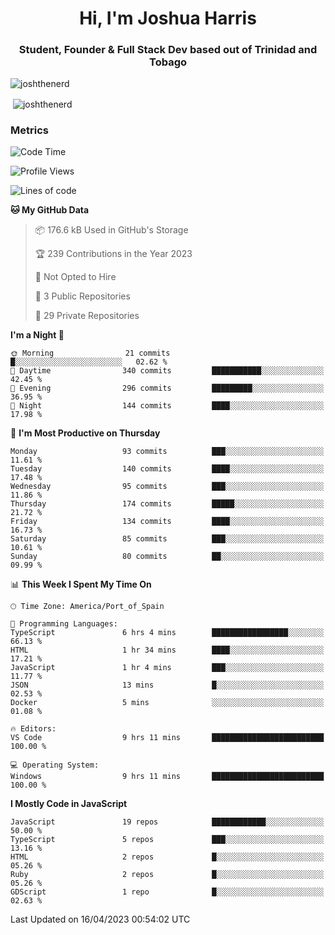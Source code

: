 <h1 align="center">Hi, I'm Joshua Harris</h1>
<h3 align="center">Student, Founder & Full Stack Dev based out of Trinidad and Tobago</h3>

<p align="left"> <img src="https://komarev.com/ghpvc/?username=JoshTheDeveloperr" alt="joshthenerd" /> </p>

<p>&nbsp;<img align="center" src="https://github-readme-stats.vercel.app/api?username=JoshTheDeveloperr&show_icons=true&count_private=true" alt="joshthenerd" /></p>

### Metrics

<!--START_SECTION:waka-->
![Code Time](http://img.shields.io/badge/Code%20Time-289%20hrs%2056%20mins-blue)

![Profile Views](http://img.shields.io/badge/Profile%20Views-0-blue)

![Lines of code](https://img.shields.io/badge/From%20Hello%20World%20I%27ve%20Written-3.0%20million%20lines%20of%20code-blue)

**🐱 My GitHub Data** 

> 📦 176.6 kB Used in GitHub's Storage 
 > 
> 🏆 239 Contributions in the Year 2023
 > 
> 🚫 Not Opted to Hire
 > 
> 📜 3 Public Repositories 
 > 
> 🔑 29 Private Repositories 
 > 
**I'm a Night 🦉** 

```text
🌞 Morning                21 commits          █░░░░░░░░░░░░░░░░░░░░░░░░   02.62 % 
🌆 Daytime                340 commits         ███████████░░░░░░░░░░░░░░   42.45 % 
🌃 Evening                296 commits         █████████░░░░░░░░░░░░░░░░   36.95 % 
🌙 Night                  144 commits         ████░░░░░░░░░░░░░░░░░░░░░   17.98 % 
```
📅 **I'm Most Productive on Thursday** 

```text
Monday                   93 commits          ███░░░░░░░░░░░░░░░░░░░░░░   11.61 % 
Tuesday                  140 commits         ████░░░░░░░░░░░░░░░░░░░░░   17.48 % 
Wednesday                95 commits          ███░░░░░░░░░░░░░░░░░░░░░░   11.86 % 
Thursday                 174 commits         █████░░░░░░░░░░░░░░░░░░░░   21.72 % 
Friday                   134 commits         ████░░░░░░░░░░░░░░░░░░░░░   16.73 % 
Saturday                 85 commits          ███░░░░░░░░░░░░░░░░░░░░░░   10.61 % 
Sunday                   80 commits          ██░░░░░░░░░░░░░░░░░░░░░░░   09.99 % 
```


📊 **This Week I Spent My Time On** 

```text
🕑︎ Time Zone: America/Port_of_Spain

💬 Programming Languages: 
TypeScript               6 hrs 4 mins        █████████████████░░░░░░░░   66.13 % 
HTML                     1 hr 34 mins        ████░░░░░░░░░░░░░░░░░░░░░   17.21 % 
JavaScript               1 hr 4 mins         ███░░░░░░░░░░░░░░░░░░░░░░   11.77 % 
JSON                     13 mins             █░░░░░░░░░░░░░░░░░░░░░░░░   02.53 % 
Docker                   5 mins              ░░░░░░░░░░░░░░░░░░░░░░░░░   01.08 % 

🔥 Editors: 
VS Code                  9 hrs 11 mins       █████████████████████████   100.00 % 

💻 Operating System: 
Windows                  9 hrs 11 mins       █████████████████████████   100.00 % 
```

**I Mostly Code in JavaScript** 

```text
JavaScript               19 repos            ████████████░░░░░░░░░░░░░   50.00 % 
TypeScript               5 repos             ███░░░░░░░░░░░░░░░░░░░░░░   13.16 % 
HTML                     2 repos             █░░░░░░░░░░░░░░░░░░░░░░░░   05.26 % 
Ruby                     2 repos             █░░░░░░░░░░░░░░░░░░░░░░░░   05.26 % 
GDScript                 1 repo              █░░░░░░░░░░░░░░░░░░░░░░░░   02.63 % 
```




 Last Updated on 16/04/2023 00:54:02 UTC
<!--END_SECTION:waka-->
